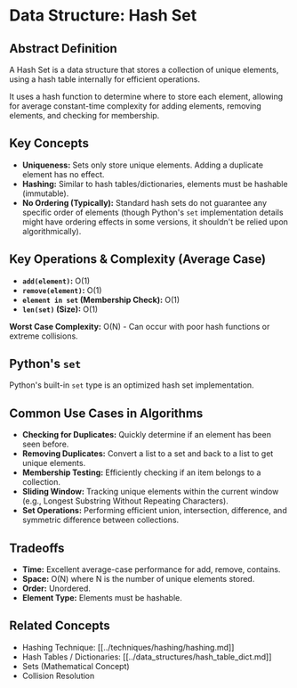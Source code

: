 # Data Structure: Hash Set

## Abstract Definition

A Hash Set is a data structure that stores a collection of unique elements, using a hash table internally for efficient operations.

It uses a hash function to determine where to store each element, allowing for average constant-time complexity for adding elements, removing elements, and checking for membership.

## Key Concepts

*   **Uniqueness:** Sets only store unique elements. Adding a duplicate element has no effect.
*   **Hashing:** Similar to hash tables/dictionaries, elements must be hashable (immutable).
*   **No Ordering (Typically):** Standard hash sets do not guarantee any specific order of elements (though Python's `set` implementation details might have ordering effects in some versions, it shouldn't be relied upon algorithmically).

## Key Operations & Complexity (Average Case)

*   **`add(element)`:** O(1)
*   **`remove(element)`:** O(1)
*   **`element in set` (Membership Check):** O(1)
*   **`len(set)` (Size):** O(1)

**Worst Case Complexity:** O(N) - Can occur with poor hash functions or extreme collisions.

## Python's `set`

Python's built-in `set` type is an optimized hash set implementation.

## Common Use Cases in Algorithms

*   **Checking for Duplicates:** Quickly determine if an element has been seen before.
*   **Removing Duplicates:** Convert a list to a set and back to a list to get unique elements.
*   **Membership Testing:** Efficiently checking if an item belongs to a collection.
*   **Sliding Window:** Tracking unique elements within the current window (e.g., Longest Substring Without Repeating Characters).
*   **Set Operations:** Performing efficient union, intersection, difference, and symmetric difference between collections.

## Tradeoffs

*   **Time:** Excellent average-case performance for add, remove, contains.
*   **Space:** O(N) where N is the number of unique elements stored.
*   **Order:** Unordered.
*   **Element Type:** Elements must be hashable.

## Related Concepts

*   Hashing Technique: [[../techniques/hashing/hashing.md]]
*   Hash Tables / Dictionaries: [[../data_structures/hash_table_dict.md]]
*   Sets (Mathematical Concept)
*   Collision Resolution 